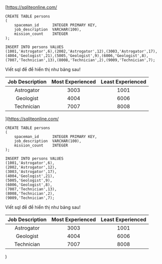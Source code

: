 [https://sqliteonline.com/
```
CREATE TABLE persons
(
    spaceman_id      INTEGER PRIMARY KEY,
    job_description  VARCHAR(100),
    mission_count    INTEGER
);

INSERT INTO persons VALUES
(1001,'Astrogator',6),(2002,'Astrogator',12),(3003,'Astrogator',17),
(4004,'Geologist',21),(5005,'Geologist',9),(6006,'Geologist',8),
(7007,'Technician',13),(8008,'Technician',2),(9009,'Technician',7);
```

Viết sql để để hiển thị như bảng sau!

|Job Description | Most Experienced                              | Least Experienced
| :---:   | :---:                                   | :---: 
| Astrogator   | 3003      | 1001
| Geologist   | 4004               | 6006
| Technician | 7007      | 8008
](https://sqliteonline.com/
```
CREATE TABLE persons
(
    spaceman_id      INTEGER PRIMARY KEY,
    job_description  VARCHAR(100),
    mission_count    INTEGER
);

INSERT INTO persons VALUES
(1001,'Astrogator',6),
(2002,'Astrogator',12),
(3003,'Astrogator',17),
(4004,'Geologist',21),
(5005,'Geologist',9),
(6006,'Geologist',8),
(7007,'Technician',13),
(8008,'Technician',2),
(9009,'Technician',7);
```

Viết sql để để hiển thị như bảng sau!

|Job Description | Most Experienced                              | Least Experienced
| :---:   | :---:                                   | :---: 
| Astrogator   | 3003      | 1001
| Geologist   | 4004               | 6006
| Technician | 7007      | 8008
)
